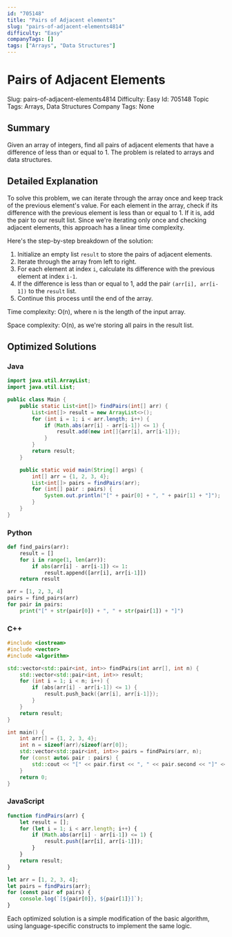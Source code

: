 ```yaml
---
id: "705148"
title: "Pairs of Adjacent elements"
slug: "pairs-of-adjacent-elements4814"
difficulty: "Easy"
companyTags: []
tags: ["Arrays", "Data Structures"]
---
```


Pairs of Adjacent Elements
=====================

Slug: pairs-of-adjacent-elements4814
Difficulty: Easy
Id: 705148
Topic Tags: Arrays, Data Structures
Company Tags: None

## Summary
Given an array of integers, find all pairs of adjacent elements that have a difference of less than or equal to 1. The problem is related to arrays and data structures.

## Detailed Explanation
To solve this problem, we can iterate through the array once and keep track of the previous element's value. For each element in the array, check if its difference with the previous element is less than or equal to 1. If it is, add the pair to our result list. Since we're iterating only once and checking adjacent elements, this approach has a linear time complexity.

Here's the step-by-step breakdown of the solution:

1. Initialize an empty list `result` to store the pairs of adjacent elements.
2. Iterate through the array from left to right.
3. For each element at index `i`, calculate its difference with the previous element at index `i-1`.
4. If the difference is less than or equal to 1, add the pair `(arr[i], arr[i-1])` to the `result` list.
5. Continue this process until the end of the array.

Time complexity: O(n), where n is the length of the input array.

Space complexity: O(n), as we're storing all pairs in the result list.

## Optimized Solutions

### Java
```java
import java.util.ArrayList;
import java.util.List;

public class Main {
    public static List<int[]> findPairs(int[] arr) {
        List<int[]> result = new ArrayList<>();
        for (int i = 1; i < arr.length; i++) {
            if (Math.abs(arr[i] - arr[i-1]) <= 1) {
                result.add(new int[]{arr[i], arr[i-1]});
            }
        }
        return result;
    }

    public static void main(String[] args) {
        int[] arr = {1, 2, 3, 4};
        List<int[]> pairs = findPairs(arr);
        for (int[] pair : pairs) {
            System.out.println("[" + pair[0] + ", " + pair[1] + "]");
        }
    }
}
```

### Python
```python
def find_pairs(arr):
    result = []
    for i in range(1, len(arr)):
        if abs(arr[i] - arr[i-1]) <= 1:
            result.append([arr[i], arr[i-1]])
    return result

arr = [1, 2, 3, 4]
pairs = find_pairs(arr)
for pair in pairs:
    print("[" + str(pair[0]) + ", " + str(pair[1]) + "]")
```

### C++
```cpp
#include <iostream>
#include <vector>
#include <algorithm>

std::vector<std::pair<int, int>> findPairs(int arr[], int n) {
    std::vector<std::pair<int, int>> result;
    for (int i = 1; i < n; i++) {
        if (abs(arr[i] - arr[i-1]) <= 1) {
            result.push_back({arr[i], arr[i-1]});
        }
    }
    return result;
}

int main() {
    int arr[] = {1, 2, 3, 4};
    int n = sizeof(arr)/sizeof(arr[0]);
    std::vector<std::pair<int, int>> pairs = findPairs(arr, n);
    for (const auto& pair : pairs) {
        std::cout << "[" << pair.first << ", " << pair.second << "]" << std::endl;
    }
    return 0;
}
```

### JavaScript
```javascript
function findPairs(arr) {
    let result = [];
    for (let i = 1; i < arr.length; i++) {
        if (Math.abs(arr[i] - arr[i-1]) <= 1) {
            result.push([arr[i], arr[i-1]]);
        }
    }
    return result;
}

let arr = [1, 2, 3, 4];
let pairs = findPairs(arr);
for (const pair of pairs) {
    console.log(`[${pair[0]}, ${pair[1]}]`);
}
```

Each optimized solution is a simple modification of the basic algorithm, using language-specific constructs to implement the same logic.